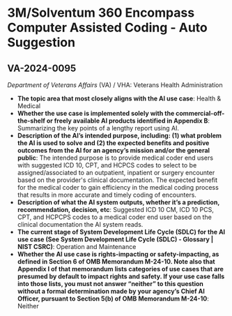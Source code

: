 # 3M/Solventum 360 Encompass Computer Assisted Coding - Auto Suggestion
## VA-2024-0095
_Department of Veterans Affairs_ (VA) / VHA: Veterans Health Administration


+ **The topic area that most closely aligns with the AI use case**: Health & Medical
+ **Whether the use case is implemented solely with the commercial-off-the-shelf or freely available AI products identified in Appendix B**: Summarizing the key points of a lengthy report using AI.
+ **Description of the AI’s intended purpose, including: (1) what problem the AI is used to solve and (2) the expected benefits and positive outcomes from the AI for an agency’s mission and/or the general public**: The intended purpose is to provide medical coder end users with suggested ICD 10, CPT, and HCPCS codes to select to be assigned/associated to an outpatient, inpatient or surgery encounter based on the provider's clinical documentation.  The expected benefit for the medical coder to gain efficiency in the medical coding process that results in more accurate and timely coding of encounters.
+ **Description of what the AI system outputs, whether it’s a prediction, recommendation, decision, etc**: Suggested ICD 10 CM, ICD 10 PCS, CPT, and HCPCPS codes to a medical coder end user based on the clinical documentation the AI system reads.
+ **The current stage of System Development Life Cycle (SDLC) for the AI use case (See System Development Life Cycle (SDLC) - Glossary | NIST CSRC)**: Operation and Maintenance
+ **Whether the AI use case is rights-impacting or safety-impacting, as defined in Section 6 of OMB Memorandum M-24-10. Note also that Appendix I of that memorandum lists categories of use cases that are presumed by default to impact rights and safety. If your use case falls into those lists, you must not answer “neither” to this question without a formal determination made by your agency’s Chief AI Officer, pursuant to Section 5(b) of OMB Memorandum M-24-10**: Neither